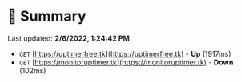 # 📖 Summary
Last updated: **2/6/2022, 1:24:42 PM**

- `GET` [https://uptimerfree.tk](https://uptimerfree.tk) - **Up** (1917ms)
- `GET` [https://monitoruptimer.tk](https://monitoruptimer.tk) - **Down** (102ms)
